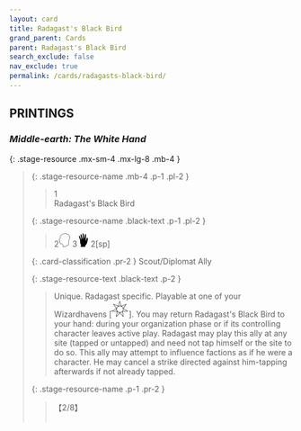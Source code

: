 ```yaml
---
layout: card
title: Radagast's Black Bird
grand_parent: Cards
parent: Radagast's Black Bird
search_exclude: false
nav_exclude: true
permalink: /cards/radagasts-black-bird/
---
```


## PRINTINGS


### _Middle-earth: The White Hand_

{: .stage-resource .mx-sm-4 .mx-lg-8 .mb-4 }
> {: .stage-resource-name .mb-4 .p-1 .pl-2 }
> > <div class="card-mp">1</div>
> > <div class="card-name">Radagast's Black Bird</div>
>
> {: .stage-resource-name .black-text .p-1 .pl-2 }
> > 2![](/assets/images/mind.svg) 3![](/assets/images/di.svg) 2[sp]
>
> {: .card-classification .pr-2 }
> Scout/Diplomat Ally
>
> {: .stage-resource-text .black-text .p-2 }
> > Unique. Radagast specific. Playable at one of your Wizardhavens \[![](/assets/images/free-haven.svg)]. You may return Radagast's Black Bird to your hand: during your organization phase or if its controlling character leaves active play. Radagast may play this ally at any site (tapped or untapped) and need not tap himself or the site to do so. This ally may attempt to influence factions as if he were a character. He may cancel a strike directed against him-tapping afterwards if not already tapped. 
> 
> {: .stage-resource-name .p-1 .pr-2 }
> > <div class="card-shield">【2/8】</div>
> > <div class="card-corruption">&nbsp;</div>
